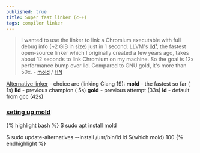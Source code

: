 ```yaml
---
published: true
title: Super fast linker (c++)
tags: compiler linker
---
```

> I wanted to use the linker to link a Chromium executable with full debug info (~2 GiB in size) just in 1 second. LLVM's [lld](https://news.ycombinator.com/item?id=13670458)[¹](https://lld.llvm.org/), the fastest open-source linker which I originally created a few years ago, takes about 12 seconds to link Chromium on my machine. So the goal is 12x performance bump over lld. Compared to GNU gold, it's more than 50x. - [mold](https://github.com/rui314/mold) / [HN](https://news.ycombinator.com/item?id=26233244)

[Alternative linker](https://chatgpt.com/share/67b4ec70-7164-800d-b0e5-15c374172817) - choice are (linking Clang 19):
**mold** - the fastest so far ( 1s)
**lld**  - previous champion  ( 5s)
**gold** - previous attempt   (33s)
**ld**   - default from gcc   (42s)

### [seting up mold](https://chatgpt.com/share/67b4ec70-7164-800d-b0e5-15c374172817)

{% highlight bash %}
$ sudo apt install mold

$ sudo update-alternatives --install /usr/bin/ld ld $(which mold) 100
{% endhighlight %}